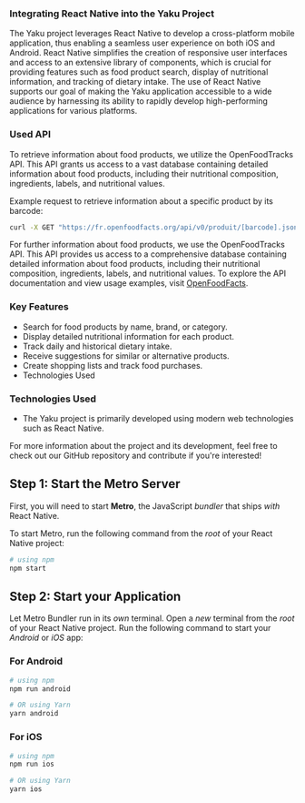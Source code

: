 ### Integrating React Native into the Yaku Project

The Yaku project leverages React Native to develop a cross-platform mobile application, thus enabling a seamless user
experience on both iOS and Android. React Native simplifies the creation of responsive user interfaces and access to an
extensive library of components, which is crucial for providing features such as food product search, display of
nutritional information, and tracking of dietary intake. The use of React Native supports our goal of making the Yaku
application accessible to a wide audience by harnessing its ability to rapidly develop high-performing applications for
various platforms.

### Used API

To retrieve information about food products, we utilize the OpenFoodTracks API. This API grants us access to a vast
database containing detailed information about food products, including their nutritional composition, ingredients,
labels, and nutritional values.

Example request to retrieve information about a specific product by its barcode:

```bash
curl -X GET "https://fr.openfoodfacts.org/api/v0/produit/[barcode].json"
```

For further information about food products, we use the OpenFoodTracks API. This API provides us access to a
comprehensive database containing detailed information about food products, including their nutritional composition,
ingredients, labels, and nutritional values. To explore the API documentation and view usage examples,
visit [OpenFoodFacts](https://fr.openfoodfacts.org).

### Key Features

- Search for food products by name, brand, or category.
- Display detailed nutritional information for each product.
- Track daily and historical dietary intake.
- Receive suggestions for similar or alternative products.
- Create shopping lists and track food purchases.
- Technologies Used

### Technologies Used

- The Yaku project is primarily developed using modern web technologies such as React Native.

For more information about the project and its development, feel free to check out our GitHub repository and contribute
if you're interested!

## Step 1: Start the Metro Server

First, you will need to start **Metro**, the JavaScript _bundler_ that ships _with_ React Native.

To start Metro, run the following command from the _root_ of your React Native project:

```bash
# using npm
npm start
```

## Step 2: Start your Application

Let Metro Bundler run in its _own_ terminal. Open a _new_ terminal from the _root_ of your React Native project. Run the
following command to start your _Android_ or _iOS_ app:

### For Android

```bash
# using npm
npm run android

# OR using Yarn
yarn android
```

### For iOS

```bash
# using npm
npm run ios

# OR using Yarn
yarn ios
```
